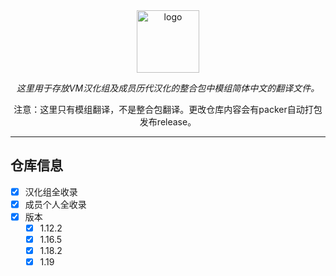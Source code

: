 <div align="center"> 
   <a href="https://vmct-cn.top/"><img height="100px" alt="logo" src="https://vmct-cn.top/img/vm.png"/></a> 
   <p><em>这里用于存放VM汉化组及成员历代汉化的整合包中模组简体中文的翻译文件。</em></p> 
   <p>注意：这里只有模组翻译，不是整合包翻译。更改仓库内容会有packer自动打包发布release。</p>
</div> 
  
 --- 
 ## 仓库信息
  
 - [x] 汉化组全收录
 - [x] 成员个人全收录
 - [x] 版本 
     - [x] 1.12.2 
     - [x] 1.16.5
     - [x] 1.18.2
     - [x] 1.19
